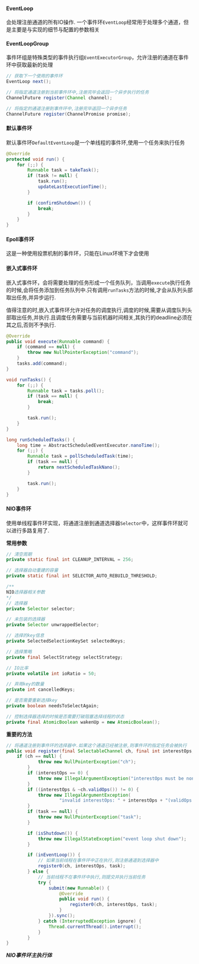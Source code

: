 #### EventLoop

会处理注册通道的所有IO操作. 一个事件环`EventLoop`经常用于处理多个通道，但是主要是与实现的细节与配置的参数相关

#### EventLoopGroup

事件环组是特殊类型的事件执行组`EventExecutorGroup`，允许注册的通道在事件环中获取最新的处理

```java
// 获取下一个使用的事件环
EventLoop next();

// 将指定通道注册到当前事件环中,注册完毕会返回一个异步执行的任务
ChannelFuture register(Channel channel);

// 将指定的通道注册到事件环中,注册完毕返回一个异步任务
ChannelFuture register(ChannelPromise promise);
```

#### 默认事件环

默认事件环`DefaultEventLoop`是一个单线程的事件环,使用一个任务来执行任务

```java
@Override
protected void run() {
    for (;;) {
        Runnable task = takeTask();
        if (task != null) {
            task.run();
            updateLastExecutionTime();
        }

        if (confirmShutdown()) {
            break;
        }
    }
}
```

#### Epoll事件环

这是一种使用投票机制的事件环，只能在Linux环境下才会使用

#### 嵌入式事件环

嵌入式事件环，会将需要处理的任务形成一个任务队列，当调用`execute`执行任务的时候,会将任务添加到任务队列中.只有调用`runTasks`方法的时候,才会从队列头部取出任务,并异步运行.

值得注意的时,嵌入式事件环允许对任务的调度执行,调度的时候,需要从调度队列头部取出任务,并执行.且调度任务需要与当前机器时间相关,其执行的deadline必须在其之后,否则不予执行.

```java
@Override
public void execute(Runnable command) {
    if (command == null) {
        throw new NullPointerException("command");
    }
    tasks.add(command);
}

void runTasks() {
    for (;;) {
        Runnable task = tasks.poll();
        if (task == null) {
            break;
        }

        task.run();
    }
}

long runScheduledTasks() {
    long time = AbstractScheduledEventExecutor.nanoTime();
    for (;;) {
        Runnable task = pollScheduledTask(time);
        if (task == null) {
            return nextScheduledTaskNano();
        }

        task.run();
    }
}
```

#### NIO事件环

使用单线程事件环实现，将通道注册到通道选择器`Selector`中，这样事件环就可以进行多路复用了.

**常用参数**

```java
// 清空周期
private static final int CLEANUP_INTERVAL = 256;

// 选择器自动重建的容量
private static final int SELECTOR_AUTO_REBUILD_THRESHOLD;

/**
NIO选择器相关参数
*/
// 选择器
private Selector selector;

// 未包装的选择器
private Selector unwrappedSelector;

// 选择的key信息
private SelectedSelectionKeySet selectedKeys;

// 选择策略
private final SelectStrategy selectStrategy;

// IO比率
private volatile int ioRatio = 50;

// 弃用key的数量
private int cancelledKeys;

// 是否需要重新选择key
private boolean needsToSelectAgain;

// 控制选择器选择的时候是否需要打破阻塞选择线程的状态
private final AtomicBoolean wakenUp = new AtomicBoolean();
```

**重要的方法**

```java
// 将通道注册到事件环的选择器中.如果这个通道已经被注册,则事件环的指定任务会被执行
public void register(final SelectableChannel ch, final int interestOps, final NioTask<?> task) {
    if (ch == null) {
            throw new NullPointerException("ch");
        }
        if (interestOps == 0) {
            throw new IllegalArgumentException("interestOps must be non-zero.");
        }
        if ((interestOps & ~ch.validOps()) != 0) {
            throw new IllegalArgumentException(
                    "invalid interestOps: " + interestOps + "(validOps: " + ch.validOps() + ')');
        }
        if (task == null) {
            throw new NullPointerException("task");
        }

        if (isShutdown()) {
            throw new IllegalStateException("event loop shut down");
        }

        if (inEventLoop()) {
            // 如果当前线程在事件环中正在执行,则注册通道到选择器中
            register0(ch, interestOps, task);
        } else {
            // 当前线程不在事件环中执行,则提交并执行当前任务
            try {
                submit(new Runnable() {
                    @Override
                    public void run() {
                        register0(ch, interestOps, task);
                    }
                }).sync();
            } catch (InterruptedException ignore) {
                Thread.currentThread().interrupt();
            }
        }
}
```

***NIO事件环主执行体***

